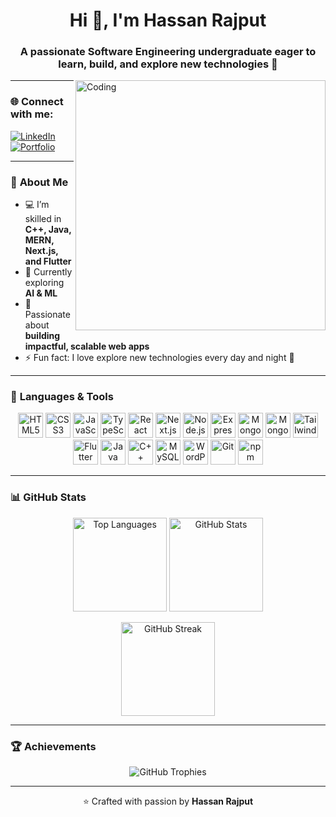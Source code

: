 <h1 align="center">Hi 👋, I'm Hassan Rajput</h1>
<h3 align="center">A passionate Software Engineering undergraduate eager to learn, build, and explore new technologies 🚀</h3>

<img align="right" alt="Coding" width="400" src="https://user-images.githubusercontent.com/74038190/212746035-d5c61762-973c-44c0-aec7-887f3b7690e3.gif">

---

### 🌐 **Connect with me:**
<p align="left">  
  <a href="https://www.linkedin.com/in/muhammad-hassan-rajput/" target="_blank">
    <img src="https://img.shields.io/badge/LinkedIn-%230077B5.svg?logo=linkedin&logoColor=white&style=for-the-badge" alt="LinkedIn"/>
  </a>  
  <a href="https://hassan-rajput-portfolio.vercel.app/" target="_blank">
  <img src="https://img.shields.io/badge/Portfolio-000000?style=for-the-badge&logo=vercel&logoColor=white" alt="Portfolio"/>
</a>

</p>

---

### 💬 **About Me**
- 💻 I’m skilled in **C++, Java, MERN, Next.js, and Flutter**  
- 🌱 Currently exploring **AI & ML**  
- 🧠 Passionate about **building impactful, scalable web apps**  
- ⚡ Fun fact: I love explore new technologies every day and night 🎯  

---

### 🧰 **Languages & Tools**
<p align="center"> 
  <img src="https://cdn.jsdelivr.net/gh/devicons/devicon/icons/html5/html5-original.svg" width="40" height="40" alt="HTML5"/>
  <img src="https://cdn.jsdelivr.net/gh/devicons/devicon/icons/css3/css3-original.svg" width="40" height="40" alt="CSS3"/>
  <img src="https://cdn.jsdelivr.net/gh/devicons/devicon/icons/javascript/javascript-original.svg" width="40" height="40" alt="JavaScript"/>
  <img src="https://cdn.jsdelivr.net/gh/devicons/devicon/icons/typescript/typescript-original.svg" width="40" height="40" alt="TypeScript"/>
  <img src="https://cdn.jsdelivr.net/gh/devicons/devicon/icons/react/react-original.svg" width="40" height="40" alt="React"/>
  <img src="https://cdn.jsdelivr.net/gh/devicons/devicon/icons/nextjs/nextjs-original.svg" width="40" height="40" alt="Next.js"/>
  <img src="https://cdn.jsdelivr.net/gh/devicons/devicon/icons/nodejs/nodejs-original.svg" width="40" height="40" alt="Node.js"/>
  <img src="https://cdn.jsdelivr.net/gh/devicons/devicon/icons/express/express-original.svg" width="40" height="40" alt="Express.js"/>
  <img src="https://cdn.jsdelivr.net/gh/devicons/devicon/icons/mongodb/mongodb-original.svg" width="40" height="40" alt="MongoDB"/>
  <img src="https://cdn.jsdelivr.net/gh/devicons/devicon/icons/mongoose/mongoose-original.svg" width="40" height="40" alt="Mongoose"/>
  <img src="https://cdn.jsdelivr.net/gh/devicons/devicon/icons/tailwindcss/tailwindcss-original.svg" width="40" height="40" alt="Tailwind CSS"/>
  <img src="https://cdn.jsdelivr.net/gh/devicons/devicon/icons/flutter/flutter-original.svg" width="40" height="40" alt="Flutter"/>
  <img src="https://cdn.jsdelivr.net/gh/devicons/devicon/icons/java/java-original.svg" width="40" height="40" alt="Java"/>
  <img src="https://cdn.jsdelivr.net/gh/devicons/devicon/icons/cplusplus/cplusplus-original.svg" width="40" height="40" alt="C++"/>
  <img src="https://cdn.jsdelivr.net/gh/devicons/devicon/icons/mysql/mysql-original-wordmark.svg" width="40" height="40" alt="MySQL"/>
  <img src="https://cdn.jsdelivr.net/gh/devicons/devicon/icons/wordpress/wordpress-original.svg" width="40" height="40" alt="WordPress"/>
  <img src="https://www.vectorlogo.zone/logos/git-scm/git-scm-icon.svg" width="40" height="40" alt="Git"/>
  <img src="https://cdn.jsdelivr.net/gh/devicons/devicon/icons/npm/npm-original-wordmark.svg" width="40" height="40" alt="npm"/>
</p>

---

### 📊 **GitHub Stats**
<p align="center">
  <img src="https://github-readme-stats.vercel.app/api/top-langs?username=hassanrajput189&show_icons=true&locale=en&layout=compact&theme=tokyonight" alt="Top Languages" height="150"/>
  <img src="https://github-readme-stats.vercel.app/api?username=hassanrajput189&show_icons=true&locale=en&theme=tokyonight" alt="GitHub Stats" height="150"/>
</p>

<p align="center">
  <img src="https://github-readme-streak-stats.herokuapp.com/?user=hassanrajput189&theme=tokyonight" alt="GitHub Streak" height="150"/>
</p>

---

### 🏆 **Achievements**
<p align="center">
  <img src="https://github-profile-trophy.vercel.app/?username=hassanrajput189&theme=tokyonight&margin-w=10&no-frame=true" alt="GitHub Trophies" />
</p>

---

<p align="center">⭐️ Crafted with passion by <b>Hassan Rajput</b></p>
